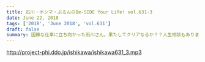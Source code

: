 ```yaml
---
title: 石川・ホンマ・ぶるんのBe-SIDE Your Life! vol.631-3
date: June 22, 2018
tags: ['2018', 'June 2018', 'vol.631']
draft: false
summary: 困難な仕事に立ち向かった石川さん。果たしてクリアなるか？？人生相談もあります！MIURA
---
```


http://project-phi.ddo.jp/ishikawa/ishikawa631_3.mp3